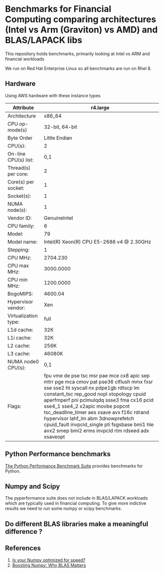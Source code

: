 # Benchmarks for Financial Computing comparing architectures (Intel vs Arm (Graviton) vs AMD) and BLAS/LAPACK libs

This repository holds benchmarks, primarily looking at Intel vs ARM and financial workloads

We run on Red Hat Enterprise Linux so all benchmarks are run on Rhel 8.

## Hardware

Using AWS hardware with these instance types

| Attribute            | r4.large |
| -------------------- | ----------- |
| Architecture         | x86_64 |
| CPU op-mode(s)       | 32-bit, 64-bit |
| Byte Order           | Little Endian |
| CPU(s):              | 2 |
| On-line CPU(s) list: | 0,1 |
| Thread(s) per core:  | 2 |
| Core(s) per socket:  | 1 |
| Socket(s):           | 1 |
| NUMA node(s):        | 1 |
| Vendor ID:           | GenuineIntel |
| CPU family:          | 6 |
| Model:               | 79 |
| Model name:          | Intel(R) Xeon(R) CPU E5-2686 v4 @ 2.30GHz |
| Stepping:            | 1 |
| CPU MHz:             | 2704.230 |
| CPU max MHz:         | 3000.0000 |
| CPU min MHz:         | 1200.0000 |
| BogoMIPS:            | 4600.04 |
| Hypervisor vendor:   | Xen |
| Virtualization type: | full |
| L1d cache:           | 32K |
| L1i cache:           | 32K |
| L2 cache:            | 256K |
| L3 cache:            | 46080K |
| NUMA node0 CPU(s):   | 0,1 |
| Flags:               | fpu vme de pse tsc msr pae mce cx8 apic sep mtrr pge mca cmov pat pse36 clflush mmx fxsr sse sse2 ht syscall nx pdpe1gb rdtscp lm constant_tsc rep_good nopl xtopology cpuid aperfmperf pni pclmulqdq ssse3 fma cx16 pcid sse4_1 sse4_2 x2apic movbe popcnt tsc_deadline_timer aes xsave avx f16c rdrand hypervisor lahf_lm abm 3dnowprefetch cpuid_fault invpcid_single pti fsgsbase bmi1 hle avx2 smep bmi2 erms invpcid rtm rdseed adx xsaveopt |




## Python Performance benchmarks 

[The Python Performance Benchmark Suite](https://pyperformance.readthedocs.io/#) provides benchmarks for Python.



## Numpy and Scipy

The pyperformance suite does not include in BLAS/LAPACK workloads which are typically used in financial computing. 
To give more indictive results we need to run some numpy or scipy benchmarks.


## Do different BLAS libraries make a meaningful difference ?



## References

1. [Is your Numpy optimized for speed?](https://towardsdatascience.com/is-your-numpy-optimized-for-speed-c1d2b2ba515)
2. [Boosting Numpy: Why BLAS Matters](http://markus-beuckelmann.de/blog/boosting-numpy-blas.html)

